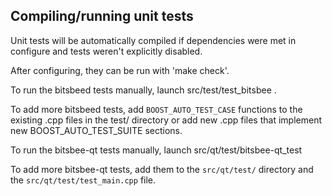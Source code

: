 Compiling/running unit tests
------------------------------------

Unit tests will be automatically compiled if dependencies were met in configure
and tests weren't explicitly disabled.

After configuring, they can be run with 'make check'.

To run the bitsbeed tests manually, launch src/test/test_bitsbee .

To add more bitsbeed tests, add `BOOST_AUTO_TEST_CASE` functions to the existing
.cpp files in the test/ directory or add new .cpp files that
implement new BOOST_AUTO_TEST_SUITE sections.

To run the bitsbee-qt tests manually, launch src/qt/test/bitsbee-qt_test

To add more bitsbee-qt tests, add them to the `src/qt/test/` directory and
the `src/qt/test/test_main.cpp` file.
